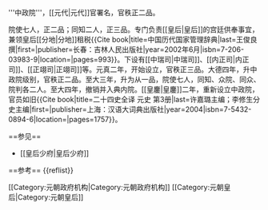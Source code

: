 '''中政院'''，[[元代|元代]]官署名，官秩正二品。

院使七人，正二品；同知二人，正三品。专门负责[[皇后|皇后]]的宫廷供奉事宜，兼领皇后[[分地|分地]]租税<ref>{{Cite book|title=中国历代国家管理辞典|last=王俊良撰|first=|publisher=长春：吉林人民出版社|year=2002年6月|isbn=7-206-03983-9|location=|pages=993}}</ref>。下设有[[中瑞司|中瑞司]]、[[内正司|内正司]]、[[正翊司|正翊司]]等。元真二年，开始设立，官秩正三品。大德四年，升中政院级别，官秩正二品。至大三年，升为从一品，院使七人，同知、众院、同众、院判各二人。至大四年，撤销并入典内院。[[皇鏖|皇鏖]]二年，重新设立中政院，官员如旧<ref>{{Cite book|title=二十四史全译 元史 第3册|last=许嘉璐主编；李修生分史主编|first=|publisher=上海：汉语大词典出版社|year=2004|isbn=7-5432-0894-6|location=|pages=1757}}</ref>。

==参见==
* [[皇后少府|皇后少府]]

==参考==
{{reflist}}

[[Category:元朝政府机构|Category:元朝政府机构]]
[[Category:元朝皇后|Category:元朝皇后]]